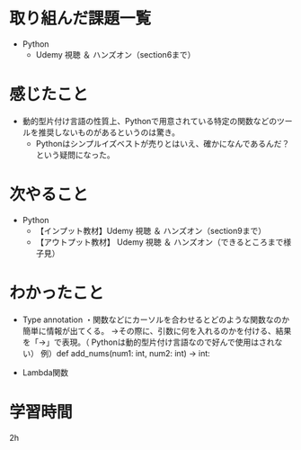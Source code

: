 # 取り組んだ課題一覧
-  Python
    - Udemy 視聴 ＆ ハンズオン（section6まで）

# 感じたこと
-  動的型片付け言語の性質上、Pythonで用意されている特定の関数などのツールを推奨しないものがあるというのは驚き。
    - Pythonはシンプルイズベストが売りとはいえ、確かになんであるんだ？という疑問になった。

# 次やること
-  Python
    - 【インプット教材】Udemy 視聴 ＆ ハンズオン（section9まで）
    - 【アウトプット教材】 Udemy 視聴 ＆ ハンズオン（できるところまで様子見）

# わかったこと
- Type annotation
・関数などにカーソルを合わせるとどのような関数なのか簡単に情報が出てくる。
→その際に、引数に何を入れるのかを付ける、結果を「->」で表現。（ Pythonは動的型片付け言語なので好んで使用はされない）
例）def add_nums(num1: int, num2: int) -> int:

- Lambda関数

# 学習時間
 2h